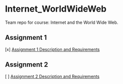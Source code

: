 # Internet_WorldWideWeb
Team repo for course: Internet and the World Wide Web.

## Assignment 1
[x] [Assignment 1 Description and Requirements](./Assignment1/Assignment1.md)

## Assignment 2
[ ] [Assignment 2 Description and Requirements](./Assignment2/Assignment2.md)
